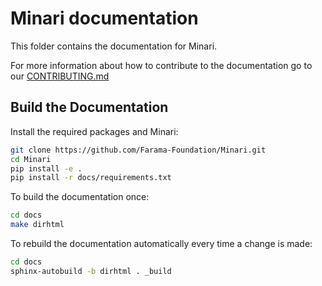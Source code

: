 # Minari documentation

This folder contains the documentation for Minari.

For more information about how to contribute to the documentation go to our [CONTRIBUTING.md](https://github.com/Farama-Foundation/Celshast/blob/main/CONTRIBUTING.md)

## Build the Documentation

Install the required packages and Minari:

```bash
git clone https://github.com/Farama-Foundation/Minari.git
cd Minari
pip install -e .
pip install -r docs/requirements.txt
```

To build the documentation once:

```bash
cd docs
make dirhtml
```

To rebuild the documentation automatically every time a change is made:

```bash
cd docs
sphinx-autobuild -b dirhtml . _build
```
